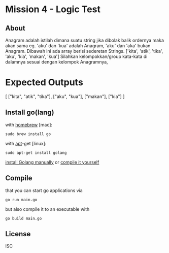# Mission 4 - Logic Test
## About

Anagram adalah istilah dimana suatu string jika dibolak balik ordernya maka akan sama eg. 'aku' dan
'kua' adalah Anagram, 'aku' dan 'aka' bukan Anagram.
Dibawah ini ada array berisi sederetan Strings.
['kita', 'atik', 'tika', 'aku', 'kia', 'makan', 'kua']
Silahkan kelompokkan/group kata-kata di dalamnya sesuai dengan kelompok Anagramnya,
# Expected Outputs
[
 ["kita", "atik", "tika"],
 ["aku", "kua"],
 ["makan"],
 ["kia"]
]

## Install go(lang)

with [homebrew](http://mxcl.github.io/homebrew/) [mac]:

```Shell
sudo brew install go
```

with [apt](http://packages.qa.debian.org/a/apt.html)-get [linux]:

```Shell
sudo apt-get install golang
```

[install Golang manually](https://golang.org/doc/install)
or
[compile it yourself](https://golang.org/doc/install/source)

## Compile
that you can start go applications via 
```Shell
go run main.go
```
but also compile it to an executable with 
```Shell
go build main.go
```

## License
ISC
